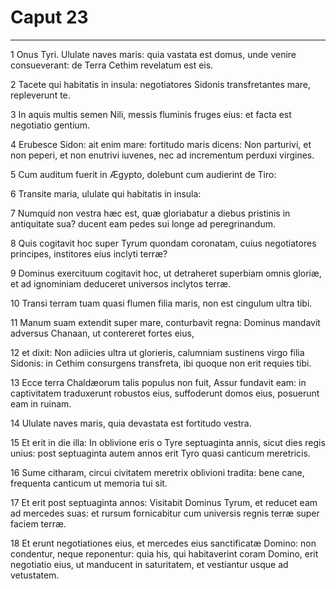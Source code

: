 # Caput 23

***

1 Onus Tyri. Ululate naves maris: quia vastata est domus, unde venire consueverant: de Terra Cethim revelatum est eis.

2 Tacete qui habitatis in insula: negotiatores Sidonis transfretantes mare, repleverunt te.

3 In aquis multis semen Nili, messis fluminis fruges eius: et facta est negotiatio gentium.

4 Erubesce Sidon: ait enim mare: fortitudo maris dicens: Non parturivi, et non peperi, et non enutrivi iuvenes, nec ad incrementum perduxi virgines.

5 Cum auditum fuerit in Ægypto, dolebunt cum audierint de Tiro:

6 Transite maria, ululate qui habitatis in insula:

7 Numquid non vestra hæc est, quæ gloriabatur a diebus pristinis in antiquitate sua? ducent eam pedes sui longe ad peregrinandum.

8 Quis cogitavit hoc super Tyrum quondam coronatam, cuius negotiatores principes, institores eius inclyti terræ?

9 Dominus exercituum cogitavit hoc, ut detraheret superbiam omnis gloriæ, et ad ignominiam deduceret universos inclytos terræ.

10 Transi terram tuam quasi flumen filia maris, non est cingulum ultra tibi.

11 Manum suam extendit super mare, conturbavit regna: Dominus mandavit adversus Chanaan, ut contereret fortes eius,

12 et dixit: Non adiicies ultra ut glorieris, calumniam sustinens virgo filia Sidonis: in Cethim consurgens transfreta, ibi quoque non erit requies tibi.

13 Ecce terra Chaldæorum talis populus non fuit, Assur fundavit eam: in captivitatem traduxerunt robustos eius, suffoderunt domos eius, posuerunt eam in ruinam.

14 Ululate naves maris, quia devastata est fortitudo vestra.

15 Et erit in die illa: In oblivione eris o Tyre septuaginta annis, sicut dies regis unius: post septuaginta autem annos erit Tyro quasi canticum meretricis.

16 Sume citharam, circui civitatem meretrix oblivioni tradita: bene cane, frequenta canticum ut memoria tui sit.

17 Et erit post septuaginta annos: Visitabit Dominus Tyrum, et reducet eam ad mercedes suas: et rursum fornicabitur cum universis regnis terræ super faciem terræ.

18 Et erunt negotiationes eius, et mercedes eius sanctificatæ Domino: non condentur, neque reponentur: quia his, qui habitaverint coram Domino, erit negotiatio eius, ut manducent in saturitatem, et vestiantur usque ad vetustatem.

